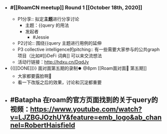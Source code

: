 - ### #[[RoamCN meetup]] Round 1 [[October 18th, 2020]]
    - P1分享:: 拟定**主题**进行分享讨论
        - 主题：{{query 的用法
        - 发起者
            - #Jessie
    - P2讨论:: 围绕{{query 主题进行用例的延伸
    - P3 collective intelligence的pitching:: 有一些需要大家参与的公共graph项目（比如#[[ℹ︎DeFi 词典]] 可以来交流想法
    - 活动行链接：http://hdxu.cn/DqdJy
- {{[[DONE]]}} 面对面第五期的录制⏺️  @8pm [[Roam面对面🍜 第五期]]
    - 大家都要露脸啊🤩 
    - 看一下改版之后的效果，讨论和沉淀都重要
- #Batapha 在roam的官方页面找到的关于query的视频：https://www.youtube.com/watch?v=LJZBGJOzhUY&feature=emb_logo&ab_channel=RobertHaisfield
    - 
